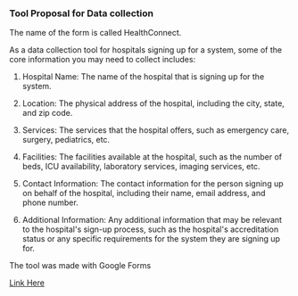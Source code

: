 ### Tool Proposal for Data collection 

The name of the form is called HealthConnect. 

As a data collection tool for hospitals signing up for a system, some of the core information you may need to collect includes:


1. Hospital Name: The name of the hospital that is signing up for the system.

2. Location: The physical address of the hospital, including the city, state, and zip code.

3. Services: The services that the hospital offers, such as emergency care, surgery, pediatrics, etc.

4. Facilities: The facilities available at the hospital, such as the number of beds, ICU availability, laboratory services, imaging services, etc.

5. Contact Information: The contact information for the person signing up on behalf of the hospital, including their name, email address, and phone number.

6. Additional Information: Any additional information that may be relevant to the hospital's sign-up process, such as the hospital's accreditation status or any specific requirements for the system they are signing up for.

The tool was made with Google Forms  

[Link Here](https://forms.gle/RLxCvSSvx26YyERUA)

